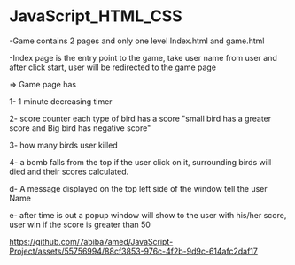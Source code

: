 # JavaScript_HTML_CSS
-Game contains 2 pages and only one level 
Index.html and game.html

-Index page is the entry point to the game, take user name from user and after 
click start, user will be redirected to the game page

=> Game page has

1- 1 minute decreasing timer 

2- score counter each type of bird has a score
"small bird has a greater score and Big bird has negative score"

3- how many birds user killed

4- a bomb falls from the top if the user click on it, surrounding birds 
will died and their scores calculated.

d- A message displayed on the top left side of the window tell the user Name

e- after time is out a popup window will show to the user with his/her score, user win if the score is 
greater than 50



https://github.com/7abiba7amed/JavaScript-Project/assets/55756994/88cf3853-976c-4f2b-9d9c-614afc2daf17
